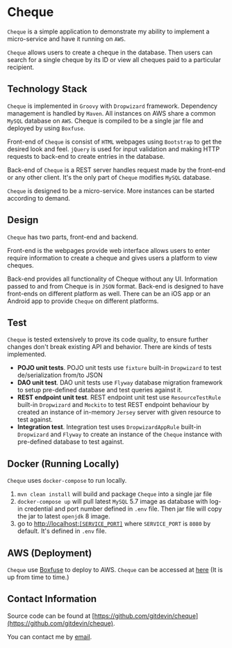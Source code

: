 # Cheque
`Cheque` is a simple application to demonstrate my ability to implement a micro-service and have it running on `AWS`.

`Cheque` allows users to create a cheque in the database. Then users can search for a single cheque by its ID or view all cheques paid to a particular recipient.

## Technology Stack
`Cheque` is implemented in `Groovy` with `Dropwizard` framework. Dependency management is handled by `Maven`. All instances on AWS share a common `MySQL` database on `AWS`. Cheque is compiled to be a single jar file and deployed by using `Boxfuse`.

Front-end of `Cheque` is consist of `HTML` webpages using `Bootstrap` to get the desired look and feel. `jQuery` is used for input validation and making HTTP requests to back-end to create entries in the database.

Back-end of `Cheque` is a REST server handles request made by the front-end or any other client. It's the only part of `Cheque` modifies `MySQL` database.

`Cheque` is designed to be a micro-service. More instances can be started according to demand. 

## Design
`Cheque` has two parts, front-end and backend.

Front-end is the webpages provide web interface allows users to enter require information to create a cheque and gives users a platform to view cheques. 

Back-end provides all functionality of Cheque without any UI. Information passed to and from Cheque is in `JSON` format. Back-end is designed to have front-ends on different platform as well. There can be an iOS app or an Android app to provide `Cheque` on different platforms.

## Test
`Cheque` is tested extensively to prove its code quality, to ensure further changes don't break existing API and behavior. There are kinds of tests implemented.

* **POJO unit tests**. POJO unit tests use `fixture` built-in `Dropwizard` to test de/serialization from/to JSON
* **DAO unit test**. DAO unit tests use `Flyway` database migration framework to setup pre-defined database and test queries against it.
* **REST endpoint unit test**. REST endpoint unit test use `ResourceTestRule` built-in `Dropwizard` and `Mockito` to test REST endpoint behaviour by created an instance of in-memory `Jersey` server with given resource to test against.
* **Integration test**. Integration test uses `DropwizardAppRule` built-in `Dropwizard` and `Flyway` to create an instance of the `Cheque` instance with pre-defined database to test against. 

## Docker (Running Locally)
`Cheque` uses `docker-compose` to run locally.

1. `mvn clean install` will build and package `Cheque` into a single jar file
2. `docker-compose up` will pull latest `MySQL` 5.7 image as database with log-in credential and port number defined in `.env` file. Then jar file will copy the jar to latest `openjdk` 8 image.
3. go to [http://localhost:`[SERVICE_PORT]`](http://localhost:8080/) where `SERVICE_PORT` is `8080` by default. It's defined in `.env` file.

## AWS (Deployment)
`Cheque` use [Boxfuse](https://boxfuse.com/) to deploy to AWS. `Cheque` can be accessed at [here](http://chequeservice-gitdevin.boxfuse.io/) (It is up from time to time.)

## Contact Information
Source code can be found at [https://github.com/gitdevin/cheque](https://github.com/gitdevin/cheque).

You can contact me by [email](mailto:dev.kun.yu.liu+chequedemo@gmail.com?Subject=Cheque%20demo).

